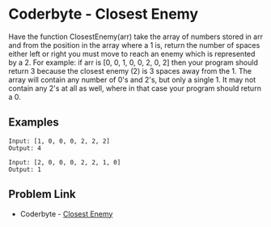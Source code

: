 # Coderbyte - Closest Enemy

Have the function ClosestEnemy(arr) take the array of numbers stored in arr and from the position in the array where a 1 is, return the number of spaces either left or right you must move to reach an enemy which is represented by a 2. For example: if arr is [0, 0, 1, 0, 0, 2, 0, 2] then your program should return 3 because the closest enemy (2) is 3 spaces away from the 1. The array will contain any number of 0's and 2's, but only a single 1. It may not contain any 2's at all as well, where in that case your program should return a 0.

## Examples

```
Input: [1, 0, 0, 0, 2, 2, 2]
Output: 4
```

```
Input: [2, 0, 0, 0, 2, 2, 1, 0]
Output: 1
```

## Problem Link

- Coderbyte - [Closest Enemy](https://coderbyte.com/editor/Closest%20Enemy:JavaScript)
